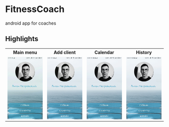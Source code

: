 # FitnessCoach
android app for coaches

## Highlights

<table>
	<tr>
		<th width="25%">
			Main menu<br>
		</th>
		<th width="25%">
			Add client<br>
		</th>
    <th width="25%">
			Calendar<br>
		</th>
    <th width="25%">
			History<br>
		</th>
	</tr>
	<tr><!-- Prevent zebra stripes --></tr>
	<tr>
		<td>
			<img src="img/menu.jpg"/>
		</td>
		<td>
			<img src="img/client.gif"/>
		</td>
    <td>
			<img src="img/calendar.gif"/>
		</td>
    <td>
			<img src="img/history.gif"/>
		</td>
	</tr>
